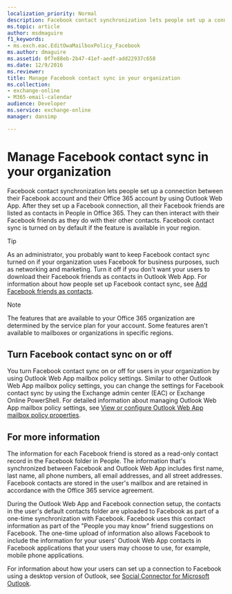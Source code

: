 ```yaml
---
localization_priority: Normal
description: Facebook contact synchronization lets people set up a connection between their Facebook account and their Office 365 account by using Outlook Web App. After they set up a Facebook connection, all their Facebook friends are listed as contacts in People in Office 365. They can then interact with their Facebook friends as they do with their other contacts. Facebook contact sync is turned on by default if the feature is available in your region.
ms.topic: article
author: msdmaguire
f1_keywords:
- ms.exch.eac.EditOwaMailboxPolicy_Facebook
ms.author: dmaguire
ms.assetid: 0f7e88eb-2b47-41ef-aedf-add22937c658
ms.date: 12/9/2016
ms.reviewer: 
title: Manage Facebook contact sync in your organization
ms.collection: 
- exchange-online
- M365-email-calendar
audience: Developer
ms.service: exchange-online
manager: dansimp

---
```


# Manage Facebook contact sync in your organization

Facebook contact synchronization lets people set up a connection between their Facebook account and their Office 365 account by using Outlook Web App. After they set up a Facebook connection, all their Facebook friends are listed as contacts in People in Office 365. They can then interact with their Facebook friends as they do with their other contacts. Facebook contact sync is turned on by default if the feature is available in your region.

> [!TIP]
> As an administrator, you probably want to keep Facebook contact sync turned on if your organization uses Facebook for business purposes, such as networking and marketing. Turn it off if you don't want your users to download their Facebook friends as contacts in Outlook Web App. For information about how people set up Facebook contact sync, see [Add Facebook friends as contacts](https://go.microsoft.com/fwlink/p/?LinkId=280217).

> [!NOTE]
> The features that are available to your Office 365 organization are determined by the service plan for your account. Some features aren't available to mailboxes or organizations in specific regions.

## Turn Facebook contact sync on or off

You turn Facebook contact sync on or off for users in your organization by using Outlook Web App mailbox policy settings. Similar to other Outlook Web App mailbox policy settings, you can change the settings for Facebook contact sync by using the Exchange admin center (EAC) or Exchange Online PowerShell. For detailed information about managing Outlook Web App mailbox policy settings, see [View or configure Outlook Web App mailbox policy properties](../clients-and-mobile-in-exchange-online/outlook-on-the-web/configure-outlook-web-app-mailbox-policy-properties.md).

## For more information

The information for each Facebook friend is stored as a read-only contact record in the Facebook folder in People. The information that's synchronized between Facebook and Outlook Web App includes first name, last name, all phone numbers, all email addresses, and all street addresses. Facebook contacts are stored in the user's mailbox and are retained in accordance with the Office 365 service agreement.

During the Outlook Web App and Facebook connection setup, the contacts in the user's default contacts folder are uploaded to Facebook as part of a one-time synchronization with Facebook. Facebook uses this contact information as part of the "People you may know" friend suggestions on Facebook. The one-time upload of information also allows Facebook to include the information for your users' Outlook Web App contacts in Facebook applications that your users may choose to use, for example, mobile phone applications.

For information about how your users can set up a connection to Facebook using a desktop version of Outlook, see [Social Connector for Microsoft Outlook](https://go.microsoft.com/fwlink/p/?LinkId=280216).
